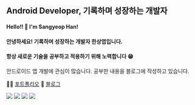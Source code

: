 ## Android Developer, 기록하며 성장하는 개발자
#### Hello!! 👋 I'm Sangyeop Han! </br>
#### 안녕하세요! 기록하며 성장하는 개발자 한상엽입니다.
#### 항상 새로운 기술을 공부하고 적용하기 위해 노력합니다 😁
안드로이드 앱 개발에 관심이 많습니다. 공부한 내용을 블로그에 작성하고 있습니다. </br>

💁‍♂️ [포트폴리오](https://sweltering-enthusiasm-d6a.notion.site/cc5a5bf472bd40e99bc659de25e72d35)
📝 [블로그](https://hanyeop.tistory.com/)

<div>
  <img src="https://img.shields.io/badge/android-3DDC84?style=for-the-badge&logo=android&logoColor=white"> 
  <img src="https://img.shields.io/badge/kotlin-7F52FF?style=for-the-badge&logo=kotlin&logoColor=white"> 
  <img src="https://img.shields.io/badge/firebase-FFCA28?style=for-the-badge&logo=firebase&logoColor=white">
  <img src="https://img.shields.io/badge/java-007396?style=for-the-badge&logo=java&logoColor=white"> 
